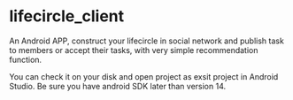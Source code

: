 # lifecircle_client
An Android APP, construct your lifecircle in social network and publish task to members or accept their tasks, with very simple recommendation function.

You can check it on your disk and open project as exsit project in Android Studio.
Be sure you have android SDK later than version 14.
